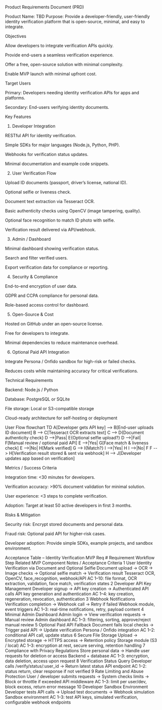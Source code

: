 Product Requirements Document (PRD)

Product Name: TBD
Purpose: Provide a developer-friendly, user-friendly identity verification platform that is open-source, minimal, and easy to integrate.

Objectives

Allow developers to integrate verification APIs quickly.

Provide end-users a seamless verification experience.

Offer a free, open-source solution with minimal complexity.

Enable MVP launch with minimal upfront cost.

Target Users

Primary: Developers needing identity verification APIs for apps and platforms.

Secondary: End-users verifying identity documents.

Key Features
1. Developer Integration

RESTful API for identity verification.

Simple SDKs for major languages (Node.js, Python, PHP).

Webhooks for verification status updates.

Minimal documentation and example code snippets.

2. User Verification Flow

Upload ID documents (passport, driver’s license, national ID).

Optional selfie or liveness check.

Document text extraction via Tesseract OCR.

Basic authenticity checks using OpenCV (image tampering, quality).

Optional face recognition to match ID photo with selfie.

Verification result delivered via API/webhook.

3. Admin / Dashboard

Minimal dashboard showing verification status.

Search and filter verified users.

Export verification data for compliance or reporting.

4. Security & Compliance

End-to-end encryption of user data.

GDPR and CCPA compliance for personal data.

Role-based access control for dashboard.

5. Open-Source & Cost

Hosted on GitHub under an open-source license.

Free for developers to integrate.

Minimal dependencies to reduce maintenance overhead.

6. Optional Paid API Integration

Integrate Persona / Onfido sandbox for high-risk or failed checks.

Reduces costs while maintaining accuracy for critical verifications.

Technical Requirements

Backend: Node.js / Python

Database: PostgreSQL or SQLite

File storage: Local or S3-compatible storage

Cloud-ready architecture for self-hosting or deployment

User Flow
flowchart TD
    A[Developer gets API key] --> B[End-user uploads ID document]
    B --> C[Tesseract OCR extracts text]
    C --> D{Document authenticity check}
    D -->|Pass| E{Optional selfie upload?}
    D -->|Fail| F[Manual review / optional paid API]
    E -->|Yes| G[Face match & liveness check]
    E -->|No| H[Mark verified]
    G --> I{Match?}
    I -->|Yes| H
    I -->|No| F
    F --> H[Verification result stored & sent via webhook]
    H --> J[Developer updates app based on verification]

Metrics / Success Criteria

Integration time: <30 minutes for developers.

Verification accuracy: >90% document validation for minimal solution.

User experience: <3 steps to complete verification.

Adoption: Target at least 50 active developers in first 3 months.

Risks & Mitigation

Security risk: Encrypt stored documents and personal data.

Fraud risk: Optional paid API for higher-risk cases.

Developer adoption: Provide simple SDKs, example projects, and sandbox environment.


Acceptance Table – Identity Verification MVP
Req #	Requirement	Workflow Step	Related MVP Component	Notes / Acceptance Criteria
1	User Identity Verification via Document and Optional Selfie	Document upload → OCR → Image checks → Optional selfie match → Verification result	Tesseract OCR, OpenCV, face_recognition, webhook/API	AC 1–10: file format, OCR extraction, validation, face match, verification states
2	Developer API Key Management	Developer signup → API key creation → Authenticated API calls	API key generation and authentication	AC 1–4: key creation, regeneration, revocation, authentication
3	Webhook Notifications	Verification completion → Webhook call → Retry if failed	Webhook module, event triggers	AC 1–3: real-time notifications, retry, payload content
4	Minimal Admin Dashboard	Admin login → View verification requests → Manual review	Admin dashboard	AC 1–3: filtering, sorting, approve/reject manual review
5	Optional Paid API Fallback	Document fails local checks → Trigger paid API → Update verification	Persona / Onfido integration	AC 1–2: conditional API call, update status
6	Secure File Storage	Upload → Encrypted storage → HTTPS access → Retention policy	Storage module (S3 / local)	AC 1–3: encryption at rest, secure serving, retention handling
7	Compliance with Privacy Regulations	Store personal data → Handle user requests for deletion or access	Backend + database	AC 1–3: encryption, data deletion, access upon request
8	Verification Status Query	Developer calls /verify/status/:user_id → Return latest status	API endpoint	AC 1–2: status return, clear response if not verified
9	Rate Limiting and Abuse Protection	User / developer submits requests → System checks limits → Block or throttle if exceeded	API middleware	AC 1–3: limit per user/dev, block excess, return error message
10	Developer Sandbox Environment	Developer tests API calls → Upload test documents → Webhook simulation	Sandbox environment	AC 1–3: test API keys, simulated verification, configurable webhook endpoints
